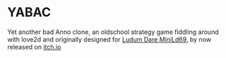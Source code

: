 # YABAC

Yet another bad Anno clone, an oldschool strategy game fiddling around with love2d and originally designed for [Ludum Dare MiniLd69](http://ludumdare.com/compo/2016/07/10/minild-69-colonization/), by now released on [itch.io](https://klausklapper.itch.io/yabac)
